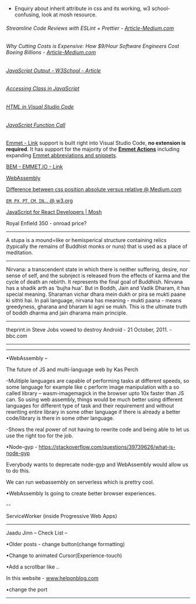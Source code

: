 * Enquiry about inherit attribute in css and its working, w3 school- confusing, look at mosh resource.

###### Streamline Code Reviews with ESLint + Prettier - [Article-Medium.com](https://medium.com/javascript-scene/streamline-code-reviews-with-eslint-prettier-6fb817a6b51d)

###### Why Cutting Costs is Expensive: How $9/Hour Software Engineers Cost Boeing Billions - [Article-Medium.com](https://medium.com/javascript-scene/why-cutting-costs-is-expensive-how-9-hour-software-engineers-cost-boeing-billions-b76dbe571957)

######  [JavaScript Output - W3School - Article](https://www.w3schools.com/js/js_output.asp)

###### [Accessing Class in JavaScript](https://www.google.com/search?q=accessing+class+in+javascript&oq=accessing+class+in+javasc&aqs=chrome.0.0j69i57j0l4.7239j0j1&sourceid=chrome&ie=UTF-8)

###### [HTML in Visual Studio Code](https://code.visualstudio.com/docs/languages/html#_next-steps)

###### [JavaScript Function Call](https://www.w3schools.com/js/js_function_call.asp)

[Emmet - Link](https://code.visualstudio.com/docs/editor/emmet) support is built right into Visual Studio Code, **no extension is required**. It has support for the majority of the [**Emmet Actions**](https://docs.emmet.io/actions/) including expanding [Emmet abbreviations and snippets](https://docs.emmet.io/cheat-sheet/).

[BEM - EMMET.IO - Link](https://docs.emmet.io/filters/bem/)

[WebAssembly](https://webassembly.org)

[Difference between css position absolute versus relative @ Medium.com](https://medium.com/@leannezhang/difference-between-css-position-absolute-versus-relative-35f064384c6)

[`EM`, `PX`, `PT`, `CM`, `IN`… @ w3.org](https://www.w3.org/Style/Examples/007/units.en.html#translations)

[JavaScript for React Developers | Mosh](https://www.youtube.com/watch?v=NCwa_xi0Uuc)

Royal Enfield 350 - onroad price?

***

A stupa is a mound=like or hemisperical structure containing relics (typically the remains of Buddhist monks or nuns)  that is used as a place of meditation.

***

Nirvana: a transcendent state in which there is neither suffering, desire, nor sense of self, and the subnject is released from the effects of karma and the cycle of death an rebirth. It represents the final goal of Buddhish. 
Nirvana has a shadik arth as 'bujha hua'. But in Boddh, Jain and Vadik Dharam, it has special meaning. Sharaman vichar dhara mein dukh or pira se mukti paane ki sithti hai.
In pali language, nirvana has meaning - mukti paana - means greedyness, gharana and bharam ki agni se mukh. This is the ultimate truth of boddh dharma and jain dharama main principle.

***

theprint.in
Steve Jobs vowed to destroy Android - 21 October, 2011. - bbc.com

***



***

•WebAssembly –

The future of JS and multi-language web by Kas Perch

-Mulitiple languages are capable of performing tasks at different speeds, so some language for example like c perform image manipulation with a so called library – wasm-imagemagick in the browser upto 10x faster than JS can. So using web assembly, things would be much better using different languages for different type of task and their requirement and without rewriting entire library in some other language if there is already a better code/library is there in some other language.

-Shows the real power of not having to rewrite code and being able to let us use the right too for the job.

•Node-gyp - https://stackoverflow.com/questions/39739626/what-is-node-gyp

Everybody wants to deprecate node-gyp and WebAssembly would allow us to do this.

We can run webassembly on serverless which is prettry cool.

•WebAssembly Is going to create better browser experiences.

\--

ServiceWorker (inside Progressive Web Apps)

***

Jaadu Jinn – Check List –

•Older posts - change button(change formatting)

 

•Change to animated Cursor(Experience-touch)

 

•Add a scrollbar like ..

In this website - www.helponblog.com

 

•change the port

***



